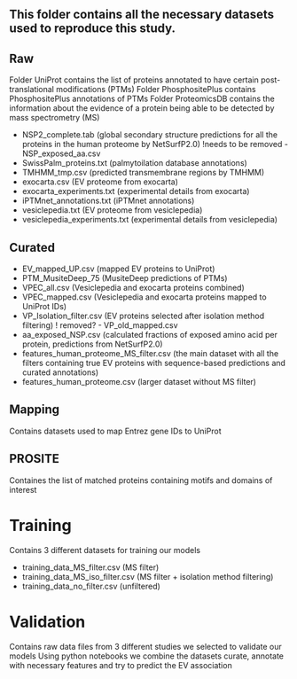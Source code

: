 ## This folder contains all the necessary datasets used to reproduce this study.

## Raw
Folder UniProt contains the list of proteins annotated to have certain post-translational modifications (PTMs)
Folder PhosphositePlus contains PhosphositePlus annotations of PTMs
Folder ProteomicsDB contains the information about the evidence of a protein being able to be detected by mass spectrometry (MS)

- NSP2_complete.tab (global secondary structure predictions for all the proteins in the human proteome by NetSurfP2.0)
!needs to be removed - NSP_exposed_aa.csv 
- SwissPalm_proteins.txt (palmytoilation database annotations)
- TMHMM_tmp.csv (predicted transmembrane regions by TMHMM)
- exocarta.csv (EV proteome from exocarta)
- exocarta_experiments.txt (experimental details from exocarta)
- iPTMnet_annotations.txt (iPTMnet annotations)
- vesiclepedia.txt (EV proteome from vesiclepedia)
- vesiclepedia_experiments.txt (experimental details from vesiclepedia)

## Curated
- EV_mapped_UP.csv (mapped EV proteins to UniProt)
- PTM_MusiteDeep_75 (MusiteDeep predictions of PTMs)
- VPEC_all.csv (Vesiclepedia and exocarta proteins combined)
- VPEC_mapped.csv (Vesiclepedia and exocarta proteins mapped to UniProt IDs)
- VP_Isolation_filter.csv (EV proteins selected after isolation method filtering)
! removed? - VP_old_mapped.csv
- aa_exposed_NSP.csv (calculated fractions of exposed amino acid per protein, predictions from NetSurfP2.0)
- features_human_proteome_MS_filter.csv (the main dataset with all the filters containing true EV proteins with sequence-based predictions and curated annotations)
- features_human_proteome.csv (larger dataset without MS filter)

## Mapping 
Contains datasets used to map Entrez gene IDs to UniProt

## PROSITE 
Containes the list of matched proteins containing motifs and domains of interest

# Training
Contains 3 different datasets for training our models

- training_data_MS_filter.csv (MS filter)
- training_data_MS_iso_filter.csv (MS filter + isolation method filtering)
- training_data_no_filter.csv (unfiltered)

# Validation 
Contains raw data files from 3 different studies we selected to validate our models 
Using python notebooks we combine the datasets curate, annotate with necessary features and try to predict the EV association

